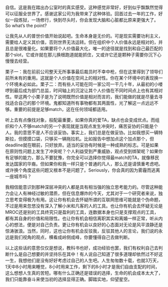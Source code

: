 <p>自信。这是我在踏出办公室时的真实感受。这种感觉非常好，好到似乎飘飘然觉得可以征服全世界了。感谢这家公司为我带来了这种体验。回首过去一年的工作，好似一段炼狱，一场修行，快到尽头时，你会发现大脑和心脏都比原来更强大了。So what’s the point?</p><p>让我先从人的普世价值开始说起吧。生命本身是无价的。可是现实需要功利主义，需要给人定义其价值，否则世界无法运转。但在组织中个人价值永远是相对的，并且总是很难量化。如果要将个人价值最大化，唯一的途径就是找到和自己最匹配的那个slot，它或许就在那儿换根跑道就能抓住，又或许它还是颗种子需要你沉下心慢慢去经营。</p><p>栗子一：我在前前公司整天无所事事最后裁员时不幸中枪，但在这里得到了领导们前所未有的重用。这就是个人价值在空间上的相对性。你在某个环境中的表现换一个环境未必如此。栗子二：而有些人可能在同一家公司一干几十年，从最初的小喽啰到最后成为部门总监，时间轴上的沉淀让其个人价值在不同时间点上也有其相对性。举这两个小栗子是为了说明既然价值是相对而言的，我们能做的就是尽量去寻找适合自己的那个环境。鬼都知道所有事物都有其两面性，光了解这一点远远不够。重要的前提是足够match，这在任何领域都适用。</p><p>听上去有点像找对象，般配最重要，如果你真的爱TA，缺点也会变成优点。而组织和个人不够match的另一个表现就是当观点发生冲突时，痛苦妥协的只能是个人。我的意思不是人不应该妥协。事实上，我们总是在做妥协。比如我想买一辆特斯拉，但摸摸口袋，只够买一辆拖拉机。比如报告中想加点这个加点那个，但deadline就在眼前，只好放弃。适当的妥协有时候是一种成熟的标志。可是如果在原则性问题上发生了冲突呢？个人利益受到严重威胁，观点受到绑架呢？如果你有足够的能力，那么不要犹豫，你完全可以选择你觉得最match的TA，就像移民发达国家的华裔。但如果你和我一样只是个普通的凡人，那么还是请慎重考虑吧。或许换个角度这些问题又根本不是问题了。Seriously，你会真的因为雾霾而逃离一座城市吗？</p><p>我相信能意识到那种深层冲突的人都是具有相当强的独立思考能力的。尽管这种能力会让人有神经过敏的潜质，但在信息爆炸的今天，尤其对于一个研究者来说，独立思考变得极为有用。这让你有机会去怀疑所谓的互联网思维可能就是个伪命题，不过是用来忽悠没有深入了解小米和凡客的人的工具。也让你有机会去怀疑无论是MROC还是别的工具终究只是盈利的工具，连数据本身也只是支撑观点的工具，都有其自身的价值和局限性。也让你有机会相信离职其实和离婚一样正常，听从内心的想法，便是对自己负责。更让你有机会以良好的心态面对无论是风平浪静还是惊涛骇浪。当然，同时，这也让你有机会反驳我，反驳其他人的言论，我们说的永远是我们视角的观点，横看成岭侧成峰，你要懂得自己去做判断。</p><p>以上这些话的意思仅仅是想说，教科书也好，成功经验也罢，我们有权利自己去判断什么是自己想要的并坚持乐在其中！有人说自己知道了很多道理却依然过不好这一生，我想他们是没有好好考虑过自己的人生吧。人生匆匆数十载，也就3万天，1天中8小时用来睡觉，8小时用来工作，剩下的8小时才是我们自由支配的时间，这么想想人生真的苦短。哪有什么正确还是错误的选择，生命的机会成本太大了，我们只能靠奋斗来使当初的选择显得正确。脚踏实地，仰望星空。</p>